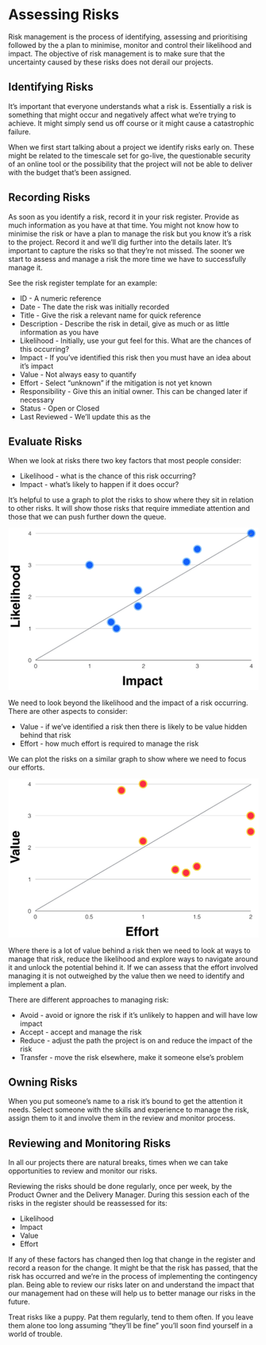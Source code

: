 # Assessing Risks

Risk management is the process of identifying, assessing and prioritising followed by the a plan to minimise, monitor and control their likelihood and impact. The objective of risk management is to make sure that the uncertainty caused by these risks does not derail our projects.

## Identifying Risks

It’s important that everyone understands what a risk is. Essentially a risk is something that might occur and negatively affect what we’re trying to achieve. It might simply send us off course or it might cause a catastrophic failure.

When we first start talking about a project we identify risks early on. These might be related to the timescale set for go-live, the questionable security of an online tool or the possibility that the project will not be able to deliver with the budget that’s been assigned.

## Recording Risks

As soon as you identify a risk, record it in your risk register. Provide as much information as you have at that time. You might not know how to minimise the risk or have a plan to manage the risk but you know it’s a risk to the project. Record it and we’ll dig further into the details later. It’s important to capture the risks so that they’re not missed. The sooner we start to assess and manage a risk the more time we have to successfully manage it.

See the risk register template for an example:

* ID - A numeric reference
* Date - The date the risk was initially recorded
* Title - Give the risk a relevant name for quick reference
* Description - Describe the risk in detail, give as much or as little information as you have
* Likelihood - Initially, use your gut feel for this. What are the chances of this occurring?
* Impact - If you’ve identified this risk then you must have an idea about it’s impact
* Value - Not always easy to quantify
* Effort - Select “unknown” if the mitigation is not yet known
* Responsibility - Give this an initial owner. This can be changed later if necessary
* Status - Open or Closed
* Last Reviewed - We’ll update this as the

## Evaluate Risks

When we look at risks there two key factors that most people consider:

* Likelihood - what is the chance of this risk occurring?
* Impact - what’s likely to happen if it does occur?

It’s helpful to use a graph to plot the risks to show where they sit in relation to other risks. It will show those risks that require immediate attention and those that we can push further down the queue.

![Plotting likelihood and impact of our risks](/images/likelihood-impact.png)

We need to look beyond the likelihood and the impact of a risk occurring. There are other aspects to consider:

* Value - if we’ve identified a risk then there is likely to be value hidden behind that risk
* Effort - how much effort is required to manage the risk

We can plot the risks on a similar graph to show where we need to focus our efforts.

![Plotting value and effort of our risks](/images/value-effort.png)

Where there is a lot of value behind a risk then we need to look at ways to manage that risk, reduce the likelihood and explore ways to navigate around it and unlock the potential behind it. If we can assess that the effort involved managing it is not outweighed by the value then we need to identify and implement a plan.

There are different approaches to managing risk:

* Avoid - avoid or ignore the risk if it’s unlikely to happen and will have low impact
* Accept - accept and manage the risk
* Reduce - adjust the path the project is on and reduce the impact of the risk
* Transfer - move the risk elsewhere, make it someone else’s problem

## Owning Risks

When you put someone’s name to a risk it’s bound to get the attention it needs. Select someone with the skills and experience to manage the risk, assign them to it and involve them in the review and monitor process.

## Reviewing and Monitoring Risks

In all our projects there are natural breaks, times when we can take opportunities to review and monitor our risks.

Reviewing the risks should be done regularly, once per week, by the Product Owner and the Delivery Manager. During this session each of the risks in the register should be reassessed for its:

* Likelihood
* Impact
* Value
* Effort

If any of these factors has changed then log that change in the register and record a reason for the change. It might be that the risk has passed, that the risk has occurred and we’re in the process of implementing the contingency plan. Being able to review our risks later on and understand the impact that our management had on these will help us to better manage our risks in the future.

Treat risks like a puppy. Pat them regularly, tend to them often. If you leave them alone too long assuming “they’ll be fine” you’ll soon find yourself in a world of trouble.